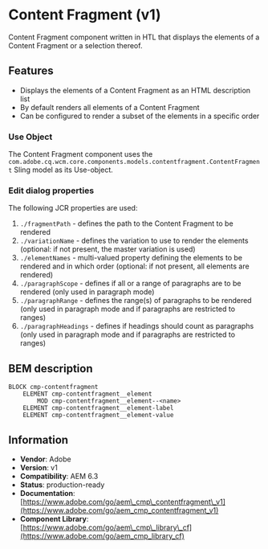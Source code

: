 <!--
Copyright 2019 Adobe Systems Incorporated

Licensed under the Apache License, Version 2.0 (the "License");
you may not use this file except in compliance with the License.
You may obtain a copy of the License at

    http://www.apache.org/licenses/LICENSE-2.0

Unless required by applicable law or agreed to in writing, software
distributed under the License is distributed on an "AS IS" BASIS,
WITHOUT WARRANTIES OR CONDITIONS OF ANY KIND, either express or implied.
See the License for the specific language governing permissions and
limitations under the License.
-->

Content Fragment (v1)
====
Content Fragment component written in HTL that displays the elements of a Content Fragment or a selection thereof.

## Features
* Displays the elements of a Content Fragment as an HTML description list
* By default renders all elements of a Content Fragment
* Can be configured to render a subset of the elements in a specific order

### Use Object
The Content Fragment component uses the `com.adobe.cq.wcm.core.components.models.contentfragment.ContentFragment` Sling model as its Use-object.

### Edit dialog properties
The following JCR properties are used:

1. `./fragmentPath` - defines the path to the Content Fragment to be rendered
2. `./variationName` - defines the variation to use to render the elements (optional: if not present, the master variation is used)
3. `./elementNames` - multi-valued property defining the elements to be rendered and in which order (optional: if not present, all elements are rendered)
4. `./paragraphScope` - defines if all or a range of paragraphs are to be rendered (only used in paragraph mode)
5. `./paragraphRange` - defines the range(s) of paragraphs to be rendered (only used in paragraph mode and if paragraphs are restricted to ranges)
6. `./paragraphHeadings` - defines if headings should count as paragraphs (only used in paragraph mode and if paragraphs are restricted to ranges)

## BEM description
```
BLOCK cmp-contentfragment
    ELEMENT cmp-contentfragment__element
        MOD cmp-contentfragment__element--<name>
    ELEMENT cmp-contentfragment__element-label
    ELEMENT cmp-contentfragment__element-value
```

## Information
* **Vendor**: Adobe
* **Version**: v1
* **Compatibility**: AEM 6.3
* **Status**: production-ready
* **Documentation**: [https://www.adobe.com/go/aem\_cmp\_contentfragment\_v1](https://www.adobe.com/go/aem_cmp_contentfragment_v1)
* **Component Library**: [https://www.adobe.com/go/aem\_cmp\_library\_cf](https://www.adobe.com/go/aem_cmp_library_cf)
